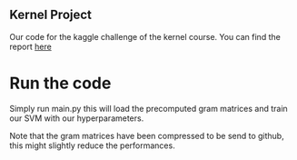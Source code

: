 ## Kernel Project
Our code for the kaggle challenge of the kernel course. You can find the report [here](https://drive.google.com/file/d/1m-hado5CzbwoVanTQgU2eBzBb_IsCv8Q/view?usp=share_link)


# Run the code

Simply run main.py this will load the precomputed gram matrices and train our SVM with our hyperparameters.

Note that the gram matrices have been compressed to be send to github, this might slightly reduce the performances.
